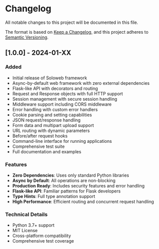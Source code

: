 # Changelog

All notable changes to this project will be documented in this file.

The format is based on [Keep a Changelog](https://keepachangelog.com/en/1.0.0/),
and this project adheres to [Semantic Versioning](https://semver.org/spec/v2.0.0.html).

## [1.0.0] - 2024-01-XX

### Added
- Initial release of Soloweb framework
- Async-by-default web framework with zero external dependencies
- Flask-like API with decorators and routing
- Request and Response objects with full HTTP support
- Session management with secure session handling
- Middleware support including CORS middleware
- Error handling with custom error handlers
- Cookie parsing and setting capabilities
- JSON request/response handling
- Form data and multipart upload support
- URL routing with dynamic parameters
- Before/after request hooks
- Command-line interface for running applications
- Comprehensive test suite
- Full documentation and examples

### Features
- **Zero Dependencies**: Uses only standard Python libraries
- **Async by Default**: All operations are non-blocking
- **Production Ready**: Includes security features and error handling
- **Flask-like API**: Familiar patterns for Flask developers
- **Type Hints**: Full type annotation support
- **High Performance**: Efficient routing and concurrent request handling

### Technical Details
- Python 3.7+ support
- MIT License
- Cross-platform compatibility
- Comprehensive test coverage 